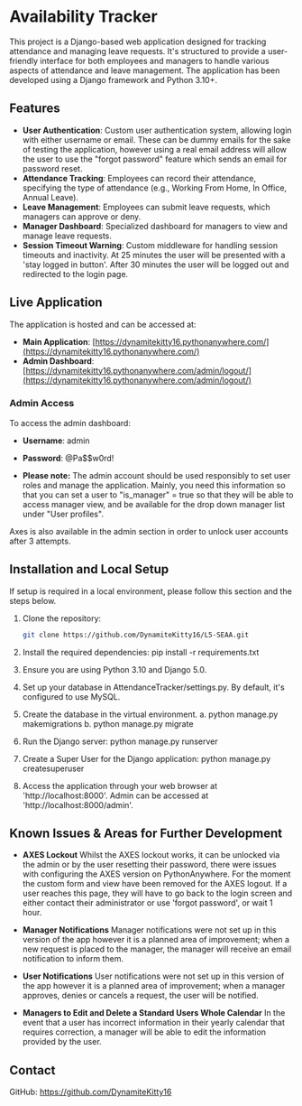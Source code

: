 # Availability Tracker

This project is a Django-based web application designed for tracking attendance and managing leave requests. It's structured to provide a user-friendly interface for both employees and managers to handle various aspects of attendance and leave management. The application has been developed using a Django framework and Python 3.10+.

## Features

- **User Authentication**: Custom user authentication system, allowing login with either username or email. These can be dummy emails for the sake of testing the application, however using a real email address will allow the user to use the "forgot password" feature which sends an email for password reset.
- **Attendance Tracking**: Employees can record their attendance, specifying the type of attendance (e.g., Working From Home, In Office, Annual Leave).
- **Leave Management**: Employees can submit leave requests, which managers can approve or deny.
- **Manager Dashboard**: Specialized dashboard for managers to view and manage leave requests.
- **Session Timeout Warning**: Custom middleware for handling session timeouts and inactivity. At 25 minutes the user will be presented with a 'stay logged in button'. After 30 minutes the user will be logged out and redirected to the login page.

## Live Application

The application is hosted and can be accessed at:

- **Main Application**: [https://dynamitekitty16.pythonanywhere.com/](https://dynamitekitty16.pythonanywhere.com/)
- **Admin Dashboard**: [https://dynamitekitty16.pythonanywhere.com/admin/logout/](https://dynamitekitty16.pythonanywhere.com/admin/logout/)

### Admin Access

To access the admin dashboard:

- **Username**: admin
- **Password**: @Pa$$w0rd!

- **Please note:** The admin account should be used responsibly to set user roles and manage the application. Mainly, you need this information so that you can set a user to "is_manager" = true so that they will be able to access manager view, and be available for the drop down manager list under "User profiles".

Axes is also available in the admin section in order to unlock user accounts after 3 attempts.

## Installation and Local Setup
If setup is required in a local environment, please follow this section and the steps below.

1. Clone the repository:
   ```bash
   git clone https://github.com/DynamiteKitty16/L5-SEAA.git

2. Install the required dependencies:
    pip install -r requirements.txt

3. Ensure you are using Python 3.10 and Django 5.0.

4. Set up your database in AttendanceTracker/settings.py. By default, it's configured to use MySQL.

5. Create the database in the virtual environment.
    a. python manage.py makemigrations
    b. python manage.py migrate

6. Run the Django server:
    python manage.py runserver

7. Create a Super User for the Django application:
    python manage.py createsuperuser

8. Access the application through your web browser at 'http://localhost:8000'. 
    Admin can be accessed at 'http://localhost:8000/admin'.

## Known Issues & Areas for Further Development

- **AXES Lockout** Whilst the AXES lockout works, it can be unlocked via the admin or by the user resetting their password, there were issues with configuring the AXES version on PythonAnywhere. For the moment the custom form and view have been removed for the AXES logout. If a user reaches this page, they will have to go back to the login screen and either contact their administrator or use 'forgot password', or wait 1 hour.

- **Manager Notifications** Manager notifications were not set up in this version of the app however it is a planned area of improvement; when a new request is placed to the manager, the manager will receive an email notification to inform them.

- **User Notifications** User notifications were not set up in this version of the app however it is a planned area of improvement; when a manager approves, denies or cancels a request, the user will be notified.

- **Managers to Edit and Delete a Standard Users Whole Calendar** In the event that a user has incorrect information in their yearly calendar that requires correction, a manager will be able to edit the information provided by the user.

## Contact
GitHub: https://github.com/DynamiteKitty16